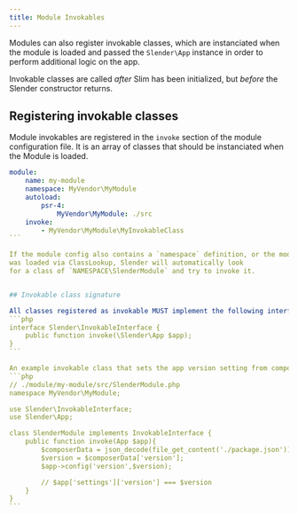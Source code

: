 ```yaml
---
title: Module Invokables
---
```


Modules can also register invokable classes, which are instanciated when
the module is loaded and passed the `Slender\App` instance in order to
perform additional logic on the app.

Invokable classes are called *after* Slim has been initialized, but *before* the
Slender constructor returns.

## Registering invokable classes

Module invokables are registered in the `invoke` section of the module
configuration file. It is an array of classes that should be instanciated
when the Module is loaded.

````yml
module:
    name: my-module
    namespace: MyVendor\MyModule
    autoload:
        psr-4:
            MyVendor\MyModule: ./src
    invoke:
        - MyVendor\MyModule\MyInvokableClass
```

If the module config also contains a `namespace` definition, or the module
was loaded via ClassLookup, Slender will automatically look
for a class of `NAMESPACE\SlenderModule` and try to invoke it.


## Invokable class signature

All classes registered as invokable MUST implement the following interface:
```php
interface Slender\InvokableInterface {
    public function invoke(\Slender\App $app);
}
```

An example invokable class that sets the app version setting from composer.json
```php
// ./module/my-module/src/SlenderModule.php
namespace MyVendor\MyModule;

use Slender\InvokableInterface;
use Slender\App;

class SlenderModule implements InvokableInterface {
    public function invoke(App $app){
        $composerData = json_decode(file_get_content('./package.json'));
        $version = $composerData['version'];
        $app->config('version',$version);

        // $app['settings']['version'] === $version
    }
}
```

